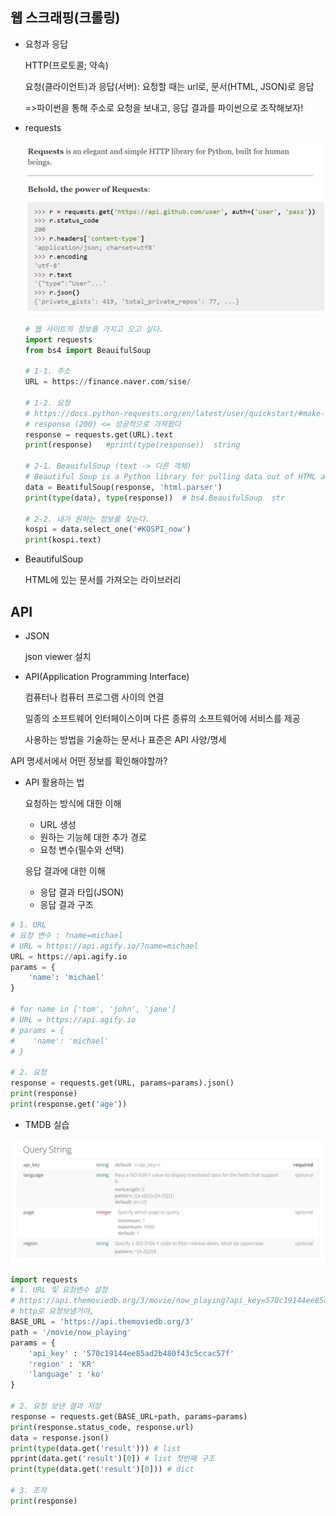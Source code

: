## 웹 스크래핑(크롤링)



- 요청과 응답

  HTTP(프로토콜; 약속)

  요청(클라이언트)과 응답(서버): 요청할 때는 url로, 문서(HTML, JSON)로 응답

  =>파이썬을 통해 주소로 요청을 보내고, 응답 결과를 파이썬으로 조작해보자!



- requests

  ![image-20220128092706482](pjt_2.assets/image-20220128092706482.png)

  ```python
  # 웹 사이트의 정보를 가지고 오고 싶다.
  import requests
  from bs4 import BeauifulSoup
  
  # 1-1. 주소
  URL = https://finance.naver.com/sise/
  
  # 1-2. 요청
  # https://docs.python-requests.org/en/latest/user/quickstart/#make-a-request
  # response (200) <= 성공적으로 가져왔다
  response = requests.get(URL).text
  print(response)   #print(type(response))  string
  
  # 2-1. BeauifulSoup (text -> 다른 객체)
  # Beautiful Soup is a Python library for pulling data out of HTML and XML files.  HTML 파일에 있는 데이터를 가져오기 위해 활용
  data = BeatifulSoup(response, 'html.parser')
  print(type(data), type(response))  # bs4.BeauifulSoup  str
  
  # 2-2. 내가 원하는 정보를 찾는다.
  kospi = data.select_one('#KOSPI_now')
  print(kospi.text)
  ```

  

- BeautifulSoup

  HTML에 있는 문서를 가져오는 라이브러리



## API

- JSON

  json viewer 설치

- API(Application Programming Interface)

  컴퓨터나 컴퓨터 프로그램 사이의 연결

  일종의 소프트웨어 인터페이스이며 다른 종류의 소프트웨어에 서비스를 제공

  사용하는 방법을 기술하는 문서나 표준은 API 사양/명세

  

API 명세서에서 어떤 정보를 확인해야할까?

- API 활용하는 법

  요청하는 방식에 대한 이해

  - URL 생성
  - 원하는 기능헤 대한 추가 경로
  - 요청 변수(필수와 선택)

  응답 결과에 대한 이해

  - 응답 결과 타입(JSON)
  - 응답 결과 구조

```python
# 1. URL
# 요청 변수 : ?name=michael
# URL = https://api.agify.io/?name=michael
URL = https://api.agify.io
params = {
    'name': 'michael'
}

# for name in ['tom', 'john', 'jane']
# URL = https://api.agify.io
# params = {
#    'name': 'michael'
# }

# 2. 요청
response = requests.get(URL, params=params).json()
print(response)
print(response.get('age'))
```

- TMDB 실습

![image-20220128105058996](pjt_2.assets/image-20220128105058996.png)

```python
import requests
# 1. URL 및 요청변수 설정
# https://api.themoviedb.org/3/movie/now_playing?api_key=570c19144ee85ad2b480f43c5ccac57f&region=KR&language=ko
# http로 요청보낼거야, 
BASE_URL = 'https://api.themoviedb.org/3'
path = '/movie/now_playing'
params = {
    'api_key' : '570c19144ee85ad2b480f43c5ccac57f'
    'region' : 'KR'
    'language' : 'ko'
}

# 2. 요청 보낸 결과 저장
response = requests.get(BASE_URL+path, params=params)
print(response.status_code, response.url)
data = response.json()
print(type(data.get('result'))) # list
pprint(data.get('result')[0]) # list 첫번째 구조
print(type(data.get('result')[0])) # dict

# 3. 조작
print(response)
```

